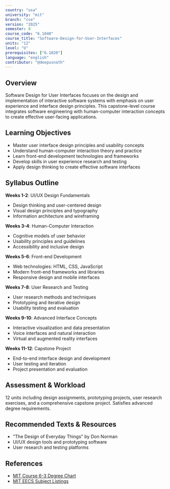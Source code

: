 ```yaml
---
country: "usa"
university: "mit"
branch: "cse"
version: "2025"
semester: 8
course_code: "6.1040"
course_title: "Software-Design-for-User-Interfaces"
units: "12"
level: "U"
prerequisites: ["6.1020"]
language: "english"
contributor: "@deepusnath"
---
```


## Overview

Software Design for User Interfaces focuses on the design and implementation of interactive software systems with emphasis on user experience and interface design principles. This capstone-level course integrates software engineering with human-computer interaction concepts to create effective user-facing applications.

## Learning Objectives

- Master user interface design principles and usability concepts
- Understand human-computer interaction theory and practice
- Learn front-end development technologies and frameworks
- Develop skills in user experience research and testing
- Apply design thinking to create effective software interfaces

## Syllabus Outline

**Weeks 1-2**: UI/UX Design Fundamentals
- Design thinking and user-centered design
- Visual design principles and typography
- Information architecture and wireframing

**Weeks 3-4**: Human-Computer Interaction
- Cognitive models of user behavior
- Usability principles and guidelines
- Accessibility and inclusive design

**Weeks 5-6**: Front-end Development
- Web technologies: HTML, CSS, JavaScript
- Modern front-end frameworks and libraries
- Responsive design and mobile interfaces

**Weeks 7-8**: User Research and Testing
- User research methods and techniques
- Prototyping and iterative design
- Usability testing and evaluation

**Weeks 9-10**: Advanced Interface Concepts
- Interactive visualization and data presentation
- Voice interfaces and natural interaction
- Virtual and augmented reality interfaces

**Weeks 11-12**: Capstone Project
- End-to-end interface design and development
- User testing and iteration
- Project presentation and evaluation

## Assessment & Workload

12 units including design assignments, prototyping projects, user research exercises, and a comprehensive capstone project. Satisfies advanced degree requirements.

## Recommended Texts & Resources

- "The Design of Everyday Things" by Don Norman
- UI/UX design tools and prototyping software
- User research and testing platforms

## References

- [MIT Course 6-3 Degree Chart](https://catalog.mit.edu/degree-charts/computer-science-engineering-course-6-3/)
- [MIT EECS Subject Listings](https://catalog.mit.edu/subjects/6/)
